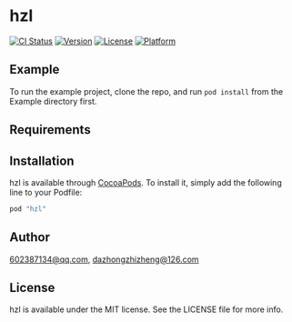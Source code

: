 # hzl

[![CI Status](http://img.shields.io/travis/602387134@qq.com/hzl.svg?style=flat)](https://travis-ci.org/602387134@qq.com/hzl)
[![Version](https://img.shields.io/cocoapods/v/hzl.svg?style=flat)](http://cocoapods.org/pods/hzl)
[![License](https://img.shields.io/cocoapods/l/hzl.svg?style=flat)](http://cocoapods.org/pods/hzl)
[![Platform](https://img.shields.io/cocoapods/p/hzl.svg?style=flat)](http://cocoapods.org/pods/hzl)

## Example

To run the example project, clone the repo, and run `pod install` from the Example directory first.

## Requirements

## Installation

hzl is available through [CocoaPods](http://cocoapods.org). To install
it, simply add the following line to your Podfile:

```ruby
pod "hzl"
```

## Author

602387134@qq.com, dazhongzhizheng@126.com

## License

hzl is available under the MIT license. See the LICENSE file for more info.
